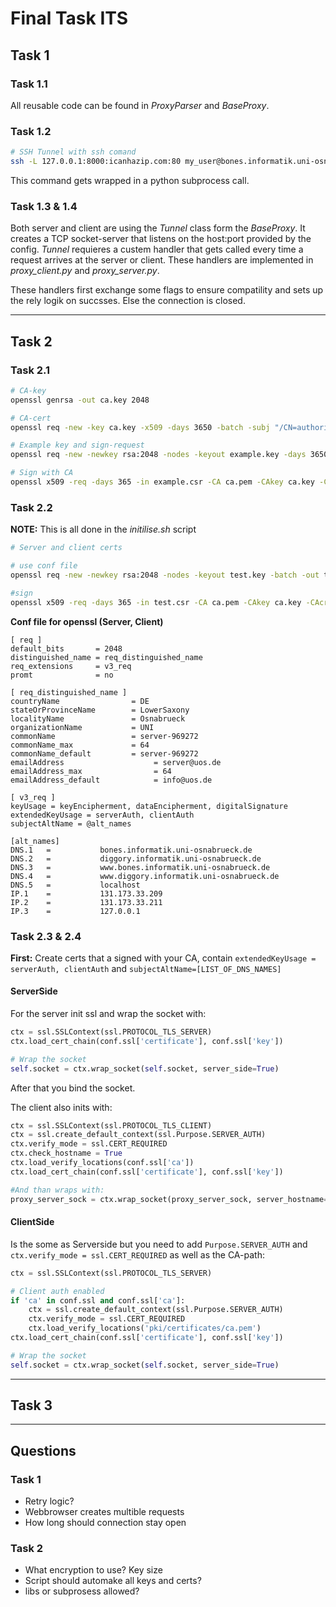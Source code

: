 # Final Task ITS

## Task 1
### Task 1.1
All reusable code can be found in *ProxyParser* and *BaseProxy*.

### Task 1.2
```bash
# SSH Tunnel with ssh comand
ssh -L 127.0.0.1:8000:icanhazip.com:80 my_user@bones.informatik.uni-osnabrueck.de -p 22 -N
```
This command gets wrapped in a python subprocess call.

### Task 1.3 & 1.4
Both server and client are using the *Tunnel* class form the *BaseProxy*. It creates a TCP socket-server that listens on the host:port provided by the config. *Tunnel* requieres a custem handler that gets called every time a request arrives at the server or client. These handlers are implemented in *proxy_client.py* and *proxy_server.py*.

These handlers first exchange some flags to ensure compatility and sets up the rely logik on succsses. Else the connection is closed.


---
## Task 2
### Task 2.1
```bash
# CA-key
openssl genrsa -out ca.key 2048

# CA-cert
openssl req -new -key ca.key -x509 -days 3650 -batch -subj "/CN=authority-969272" -out ca.pem

# Example key and sign-request
openssl req -new -newkey rsa:2048 -nodes -keyout example.key -days 3650 -batch -subj "/CN=student-969272" -out example.csr

# Sign with CA
openssl x509 -req -days 365 -in example.csr -CA ca.pem -CAkey ca.key -CAcreateserial -set_serial 01 -out example.pem

```

### Task 2.2
**NOTE:** This is all done in the *initilise.sh* script
```bash
# Server and client certs

# use conf file
openssl req -new -newkey rsa:2048 -nodes -keyout test.key -batch -out test.csr -config openssl.conf -subj "/CN=server-969272/C=DE/ST=LowerSaxony/L=Osnabrueck/O=UNI/OU=Student/emailAddress=hegerdes@uos.de"

#sign
openssl x509 -req -days 365 -in test.csr -CA ca.pem -CAkey ca.key -CAcreateserial -set_serial 01 -out test.pem -extfile openssl.conf -extensions v3_req
```
**Conf file for openssl (Server, Client)**
```Conf
[ req ]
default_bits       = 2048
distinguished_name = req_distinguished_name
req_extensions     = v3_req
promt              = no

[ req_distinguished_name ]
countryName                = DE
stateOrProvinceName        = LowerSaxony
localityName               = Osnabrueck
organizationName           = UNI
commonName                 = server-969272
commonName_max             = 64
commonName_default         = server-969272
emailAddress                    = server@uos.de
emailAddress_max                = 64
emailAddress_default            = info@uos.de

[ v3_req ]
keyUsage = keyEncipherment, dataEncipherment, digitalSignature
extendedKeyUsage = serverAuth, clientAuth
subjectAltName = @alt_names

[alt_names]
DNS.1   =           bones.informatik.uni-osnabrueck.de
DNS.2   =           diggory.informatik.uni-osnabrueck.de
DNS.3   =           www.bones.informatik.uni-osnabrueck.de
DNS.4   =           www.diggory.informatik.uni-osnabrueck.de
DNS.5   =           localhost
IP.1    =           131.173.33.209
IP.2    =           131.173.33.211
IP.3    =           127.0.0.1
```
### Task 2.3 & 2.4
**First:** Create certs that a signed with your CA, contain `extendedKeyUsage = serverAuth, clientAuth` and `subjectAltName=[LIST_OF_DNS_NAMES]`

#### ServerSide
For the server init ssl and wrap the socket with:
```Python
ctx = ssl.SSLContext(ssl.PROTOCOL_TLS_SERVER)
ctx.load_cert_chain(conf.ssl['certificate'], conf.ssl['key'])

# Wrap the socket
self.socket = ctx.wrap_socket(self.socket, server_side=True)
```
After that you bind the socket.

The client also inits with:
```Python
ctx = ssl.SSLContext(ssl.PROTOCOL_TLS_CLIENT)
ctx = ssl.create_default_context(ssl.Purpose.SERVER_AUTH)
ctx.verify_mode = ssl.CERT_REQUIRED
ctx.check_hostname = True
ctx.load_verify_locations(conf.ssl['ca'])
ctx.load_cert_chain(conf.ssl['certificate'], conf.ssl['key'])

#And than wraps with:
proxy_server_sock = ctx.wrap_socket(proxy_server_sock, server_hostname=conf.remote['host'])
```

#### ClientSide
Is the some as Serverside but you need to add `Purpose.SERVER_AUTH` and `ctx.verify_mode = ssl.CERT_REQUIRED` as well as the CA-path:
```Python
ctx = ssl.SSLContext(ssl.PROTOCOL_TLS_SERVER)

# Client auth enabled
if 'ca' in conf.ssl and conf.ssl['ca']:
    ctx = ssl.create_default_context(ssl.Purpose.SERVER_AUTH)
    ctx.verify_mode = ssl.CERT_REQUIRED
    ctx.load_verify_locations('pki/certificates/ca.pem')
ctx.load_cert_chain(conf.ssl['certificate'], conf.ssl['key'])

# Wrap the socket
self.socket = ctx.wrap_socket(self.socket, server_side=True)
```

---
## Task 3


---
## Questions
### Task 1
 * Retry logic?
 * Webbrowser creates multible requests
 * How long should connection stay open

### Task 2
 * What encryption to use? Key size
 * Script should automake all keys and certs?
 * libs or subprosess allowed?

